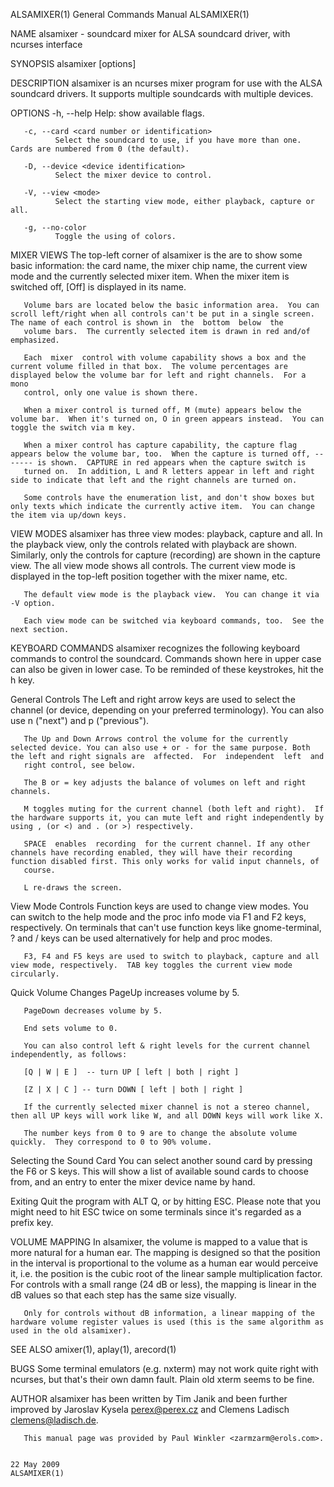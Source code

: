 ALSAMIXER(1)                                                                               General Commands Manual                                                                               ALSAMIXER(1)

NAME
       alsamixer - soundcard mixer for ALSA soundcard driver, with ncurses interface

SYNOPSIS
       alsamixer [options]

DESCRIPTION
       alsamixer is an ncurses mixer program for use with the ALSA soundcard drivers. It supports multiple soundcards with multiple devices.

OPTIONS
       -h, --help
              Help: show available flags.

       -c, --card <card number or identification>
              Select the soundcard to use, if you have more than one. Cards are numbered from 0 (the default).

       -D, --device <device identification>
              Select the mixer device to control.

       -V, --view <mode>
              Select the starting view mode, either playback, capture or all.

       -g, --no-color
              Toggle the using of colors.

MIXER VIEWS
       The  top-left  corner of alsamixer is the are to show some basic information: the card name, the mixer chip name, the current view mode and the currently selected mixer item.  When the mixer item is
       switched off, [Off] is displayed in its name.

       Volume bars are located below the basic information area.  You can scroll left/right when all controls can't be put in a single screen.  The name of each control is shown in  the  bottom  below  the
       volume bars.  The currently selected item is drawn in red and/of emphasized.

       Each  mixer  control with volume capability shows a box and the current volume filled in that box.  The volume percentages are displayed below the volume bar for left and right channels.  For a mono
       control, only one value is shown there.

       When a mixer control is turned off, M (mute) appears below the volume bar.  When it's turned on, O in green appears instead.  You can toggle the switch via m key.

       When a mixer control has capture capability, the capture flag appears below the volume bar, too.  When the capture is turned off, ------- is shown.  CAPTURE in red appears when the capture switch is
       turned on.  In addition, L and R letters appear in left and right side to indicate that left and the right channels are turned on.

       Some controls have the enumeration list, and don't show boxes but only texts which indicate the currently active item.  You can change the item via up/down keys.

VIEW MODES
       alsamixer  has  three view modes: playback, capture and all.  In the playback view, only the controls related with playback are shown.  Similarly, only the controls for capture (recording) are shown
       in the capture view.  The all view mode shows all controls.  The current view mode is displayed in the top-left position together with the mixer name, etc.

       The default view mode is the playback view.  You can change it via -V option.

       Each view mode can be switched via keyboard commands, too.  See the next section.

KEYBOARD COMMANDS
       alsamixer recognizes the following keyboard commands to control the soundcard.  Commands shown here in upper case can also be given in lower case.  To be reminded of these keystrokes, hit the h key.

   General Controls
       The Left and right arrow keys are used to select the channel (or device, depending on your preferred terminology). You can also use n ("next") and p ("previous").

       The Up and Down Arrows control the volume for the currently selected device. You can also use + or - for the same purpose. Both the left and right signals are  affected.  For  independent  left  and
       right control, see below.

       The B or = key adjusts the balance of volumes on left and right channels.

       M toggles muting for the current channel (both left and right).  If the hardware supports it, you can mute left and right independently by using , (or <) and . (or >) respectively.

       SPACE  enables  recording  for the current channel. If any other channels have recording enabled, they will have their recording function disabled first. This only works for valid input channels, of
       course.

       L re-draws the screen.

   View Mode Controls
       Function keys are used to change view modes.  You can switch to the help mode and the proc info mode via F1 and F2 keys, respectively.  On terminals that can't use function keys like gnome-terminal,
       ? and / keys can be used alternatively for help and proc modes.

       F3, F4 and F5 keys are used to switch to playback, capture and all view mode, respectively.  TAB key toggles the current view mode circularly.

   Quick Volume Changes
       PageUp increases volume by 5.

       PageDown decreases volume by 5.

       End sets volume to 0.

       You can also control left & right levels for the current channel independently, as follows:

       [Q | W | E ]  -- turn UP [ left | both | right ]

       [Z | X | C ] -- turn DOWN [ left | both | right ]

       If the currently selected mixer channel is not a stereo channel, then all UP keys will work like W, and all DOWN keys will work like X.

       The number keys from 0 to 9 are to change the absolute volume quickly.  They correspond to 0 to 90% volume.

   Selecting the Sound Card
       You can select another sound card by pressing the F6 or S keys.  This will show a list of available sound cards to choose from, and an entry to enter the mixer device name by hand.

   Exiting
       Quit the program with ALT Q, or by hitting ESC.  Please note that you might need to hit ESC twice on some terminals since it's regarded as a prefix key.

VOLUME MAPPING
       In  alsamixer,  the volume is mapped to a value that is more natural for a human ear.  The mapping is designed so that the position in the interval is proportional to the volume as a human ear would
       perceive it, i.e. the position is the cubic root of the linear sample multiplication factor.  For controls with a small range (24 dB or less), the mapping is linear in the dB  values  so  that  each
       step has the same size visually.

       Only for controls without dB information, a linear mapping of the hardware volume register values is used (this is the same algorithm as used in the old alsamixer).

SEE ALSO
        amixer(1), aplay(1), arecord(1)

BUGS
       Some terminal emulators (e.g. nxterm) may not work quite right with ncurses, but that's their own damn fault. Plain old xterm seems to be fine.

AUTHOR
       alsamixer has been written by Tim Janik and been further improved by Jaroslav Kysela <perex@perex.cz> and Clemens Ladisch <clemens@ladisch.de>.

       This manual page was provided by Paul Winkler <zarmzarm@erols.com>.

                                                                                                 22 May 2009                                                                                     ALSAMIXER(1)
